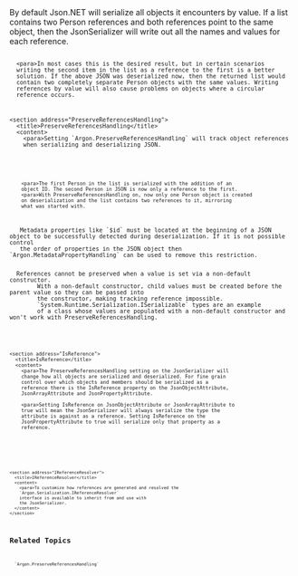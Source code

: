 <?xml version="1.0" encoding="utf-8"?>
<topic id="PreserveObjectReferences" revisionNumber="1">
  <developerConceptualDocument xmlns="http://ddue.schemas.microsoft.com/authoring/2003/5" xmlns:xlink="http://www.w3.org/1999/xlink">
By default Json.NET will serialize all objects it encounters by value.
      If a list contains two Person references and both references point to the
      same object, then the JsonSerializer will write out all the names and values
      for each reference.
      
<code lang="cs" source="..\Src\Tests\Documentation\SerializationTests.cs" region="PreservingObjectReferencesOff" title="Preserve Object References Off" />
      
      <para>In most cases this is the desired result, but in certain scenarios
      writing the second item in the list as a reference to the first is a better
      solution. If the above JSON was deserialized now, then the returned list would
      contain two completely separate Person objects with the same values. Writing
      references by value will also cause problems on objects where a circular
      reference occurs.



    <section address="PreserveReferencesHandling">
      <title>PreserveReferencesHandling</title>
      <content>
        <para>Setting `Argon.PreserveReferencesHandling` will track object references
        when serializing and deserializing JSON.
        
<code lang="cs" source="..\Src\Tests\Documentation\SerializationTests.cs" region="PreservingObjectReferencesOn" title="Preserve Object References On" />       
        
        <para>The first Person in the list is serialized with the addition of an
        object ID. The second Person in JSON is now only a reference to the first.
        <para>With PreserveReferencesHandling on, now only one Person object is created
        on deserialization and the list contains two references to it, mirroring
        what was started with.
 <para>
   Metadata properties like `$id` must be located at the beginning of a JSON object to be successfully detected during deserialization. If it is not possible control
   the order of properties in the JSON object then `Argon.MetadataPropertyHandling` can be used to remove this restriction.
 </para>
<alert class="note">
  <para>References cannot be preserved when a value is set via a non-default constructor.
        With a non-default constructor, child values must be created before the parent value so they can be passed into
        the constructor, making tracking reference impossible.
        `System.Runtime.Serialization.ISerializable` types are an example
        of a class whose values are populated with a non-default constructor and won't work with PreserveReferencesHandling.
</alert>
      </content>
    </section>
    
    <section address="IsReference">
      <title>IsReference</title>
      <content>
        <para>The PreserveReferencesHandling setting on the JsonSerializer will
        change how all objects are serialized and deserialized. For fine grain
        control over which objects and members should be serialized as a
        reference there is the IsReference property on the JsonObjectAttribute,
        JsonArrayAttribute and JsonPropertyAttribute.
        
        <para>Setting IsReference on JsonObjectAttribute or JsonArrayAttribute to
        true will mean the JsonSerializer will always serialize the type the
        attribute is against as a reference. Setting IsReference on the
        JsonPropertyAttribute to true will serialize only that property as a
        reference.

<code lang="cs" source="..\Src\Tests\Documentation\SerializationTests.cs" region="PreservingObjectReferencesAttribute" title="IsReference" />
      </content>
    </section>
    
    <section address="IReferenceResolver">
      <title>IReferenceResolver</title>
      <content>
        <para>To customize how references are generated and resolved the
        `Argon.Serialization.IReferenceResolver`
        interface is available to inherit from and use with
        the JsonSerializer.
      </content>
    </section>


## Related Topics
      `Argon.PreserveReferencesHandling`